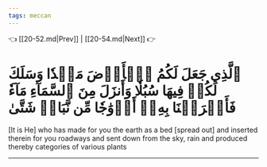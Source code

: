 ```yaml
---
tags: meccan
---
```


👈 [[20-52.md|Prev]] | [[20-54.md|Next]] 👉

# ٱلَّذِي جَعَلَ لَكُمُ ٱلۡأَرۡضَ مَهۡدٗا وَسَلَكَ لَكُمۡ فِيهَا سُبُلٗا وَأَنزَلَ مِنَ ٱلسَّمَآءِ مَآءٗ فَأَخۡرَجۡنَا بِهِۦٓ أَزۡوَٰجٗا مِّن نَّبَاتٖ شَتَّىٰ

[It is He] who has made for you the earth as a bed [spread out] and inserted therein for you roadways and sent down from the sky, rain and produced thereby categories of various plants

---

